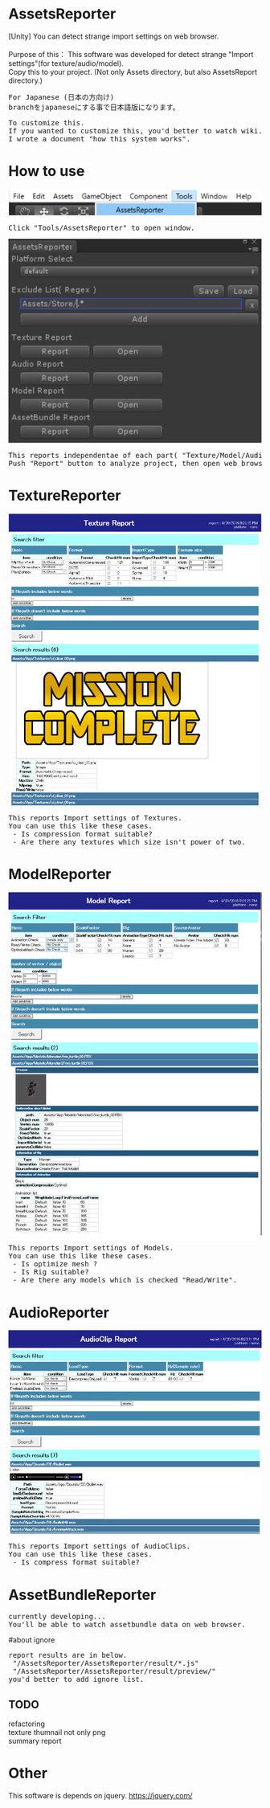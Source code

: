 # AssetsReporter
[Unity] You can detect strange import settings on web browser.<br />
<br />
Purpose of this： This software was developed for detect strange "Import settings"(for texture/audio/model).<br />
Copy this to your project.
(Not only Assets directory, but also AssetsReport directory.)

<pre>For Japanese (日本の方向け)
branchをjapaneseにする事で日本語版になります。
</pre>

<pre>To customize this.
If you wanted to customize this, you'd better to watch wiki.
I wrote a document "how this system works".
</pre>

# How to use
![alt text](doc/image/menu.png)
<pre>
Click "Tools/AssetsReporter" to open window.
</pre>

![alt text](doc/image/reporterWindow.png)
<pre>
This reports independentae of each part( "Texture/Model/Audio").
Push "Report" button to analyze project, then open web browser.
</pre>


# TextureReporter
![alt text](doc/image/textureReporter.png)
<pre>
This reports Import settings of Textures.
You can use this like these cases.
 - Is compression format suitable?
 - Are there any textures which size isn't power of two.
</pre>

# ModelReporter
![alt text](doc/image/modelReporter.png)
<pre>
This reports Import settings of Models.
You can use this like these cases.
 - Is optimize mesh ?
 - Is Rig suitable?
 - Are there any models which is checked "Read/Write".
</pre>

# AudioReporter
![alt text](doc/image/audioReporter.png)
<pre>
This reports Import settings of AudioClips.
You can use this like these cases.
 - Is compress format suitable?
</pre>

# AssetBundleReporter
<pre>
currently developing...
You'll be able to watch assetbundle data on web browser.
</pre>

#about ignore
<pre>
report results are in below.
 "/AssetsReporter/AssetsReporter/result/*.js"
 "/AssetsReporter/AssetsReporter/result/preview/"
you'd better to add ignore list.
</pre>


## TODO
refactoring<br/>
texture thumnail not only png<br />
summary report 

# Other
This software is depends on jquery.
https://jquery.com/
